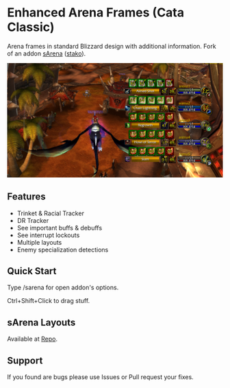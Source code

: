 # Enhanced Arena Frames (Cata Classic)

Arena frames in standard Blizzard design with additional information. Fork of an addon [sArena](https://github.com/stako/sArena) ([stako](https://github.com/stako)).

![Preview](https://github.com/a3st/sArena/raw/main/media/sArena_1.png)

## Features

- Trinket & Racial Tracker
- DR Tracker
- See important buffs & debuffs
- See interrupt lockouts
- Multiple layouts
- Enemy specialization detections

## Quick Start

Type /sarena for open addon's options.

Ctrl+Shift+Click to drag stuff.

## sArena Layouts

Available at [Repo](https://github.com/a3st/sArena_Layouts).

## Support

If you found are bugs please use Issues or Pull request your fixes.